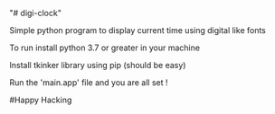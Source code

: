 "# digi-clock" 

Simple python program to display current time using digital like fonts

To run install python 3.7 or greater in your machine

Install tkinker library using pip (should be easy)

Run the 'main.app' file and you are all set !

#Happy Hacking
